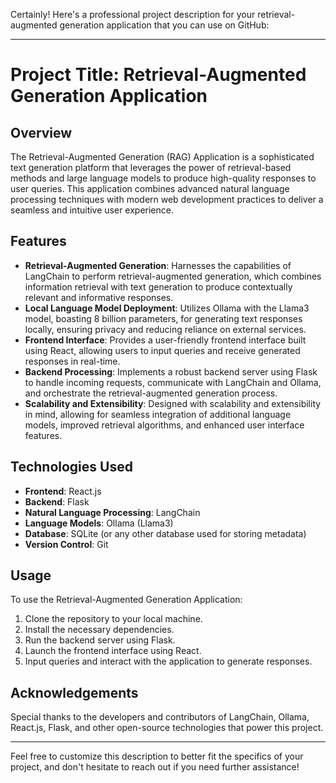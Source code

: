 Certainly! Here's a professional project description for your retrieval-augmented generation application that you can use on GitHub:

---

# Project Title: Retrieval-Augmented Generation Application

## Overview

The Retrieval-Augmented Generation (RAG) Application is a sophisticated text generation platform that leverages the power of retrieval-based methods and large language models to produce high-quality responses to user queries. This application combines advanced natural language processing techniques with modern web development practices to deliver a seamless and intuitive user experience.

## Features

- **Retrieval-Augmented Generation**: Harnesses the capabilities of LangChain to perform retrieval-augmented generation, which combines information retrieval with text generation to produce contextually relevant and informative responses.
- **Local Language Model Deployment**: Utilizes Ollama with the Llama3 model, boasting 8 billion parameters, for generating text responses locally, ensuring privacy and reducing reliance on external services.
- **Frontend Interface**: Provides a user-friendly frontend interface built using React, allowing users to input queries and receive generated responses in real-time.
- **Backend Processing**: Implements a robust backend server using Flask to handle incoming requests, communicate with LangChain and Ollama, and orchestrate the retrieval-augmented generation process.
- **Scalability and Extensibility**: Designed with scalability and extensibility in mind, allowing for seamless integration of additional language models, improved retrieval algorithms, and enhanced user interface features.

## Technologies Used

- **Frontend**: React.js
- **Backend**: Flask
- **Natural Language Processing**: LangChain
- **Language Models**: Ollama (Llama3)
- **Database**: SQLite (or any other database used for storing metadata)
- **Version Control**: Git

## Usage

To use the Retrieval-Augmented Generation Application:

1. Clone the repository to your local machine.
2. Install the necessary dependencies.
3. Run the backend server using Flask.
4. Launch the frontend interface using React.
5. Input queries and interact with the application to generate responses.


## Acknowledgements

Special thanks to the developers and contributors of LangChain, Ollama, React.js, Flask, and other open-source technologies that power this project.

---

Feel free to customize this description to better fit the specifics of your project, and don't hesitate to reach out if you need further assistance!
